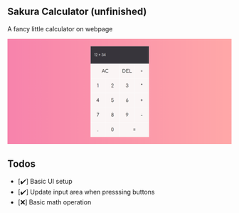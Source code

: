 ## Sakura Calculator (unfinished)

A fancy little calculator on webpage

<img alt="Sakura Calculator" src="pictures/promo.png">

## Todos

- [✔️] Basic UI setup
- [✔️] Update input area when presssing buttons
- [❌] Basic math operation
